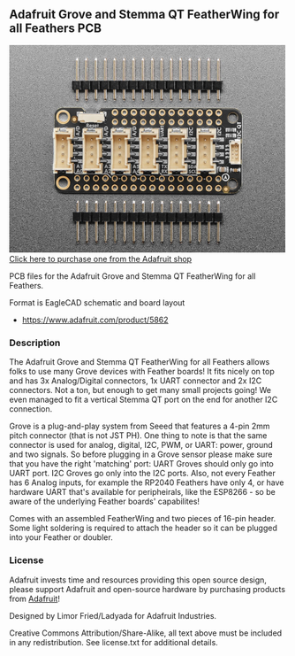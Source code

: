 ## Adafruit Grove and Stemma QT FeatherWing for all Feathers PCB

<a href="http://www.adafruit.com/products/5862"><img src="assets/5862.jpg?raw=true" width="500px"><br/>
Click here to purchase one from the Adafruit shop</a>

PCB files for the Adafruit Grove and Stemma QT FeatherWing for all Feathers. 

Format is EagleCAD schematic and board layout
* https://www.adafruit.com/product/5862

### Description

The Adafruit Grove and Stemma QT FeatherWing for all Feathers allows folks to use many Grove devices with Feather boards! It fits nicely on top and has 3x Analog/Digital connectors, 1x UART connector and 2x I2C connectors. Not a ton, but enough to get many small projects going! We even managed to fit a vertical Stemma QT port on the end for another I2C connection.

Grove is a plug-and-play system from Seeed that features a 4-pin 2mm pitch connector (that is not JST PH). One thing to note is that the same connector is used for analog, digital, I2C, PWM, or UART: power, ground and two signals. So before plugging in a Grove sensor please make sure that you have the right 'matching' port: UART Groves should only go into UART port. I2C Groves go only into the I2C ports. Also, not every Feather has 6 Analog inputs, for example the RP2040 Feathers have only 4, or have hardware UART that's available for peripheirals, like the ESP8266 - so be aware of the underlying Feather boards' capabilites!

Comes with an assembled FeatherWing and two pieces of 16-pin header. Some light soldering is required to attach the header so it can be plugged into your Feather or doubler.

### License

Adafruit invests time and resources providing this open source design, please support Adafruit and open-source hardware by purchasing products from [Adafruit](https://www.adafruit.com)!

Designed by Limor Fried/Ladyada for Adafruit Industries.

Creative Commons Attribution/Share-Alike, all text above must be included in any redistribution. 
See license.txt for additional details.
